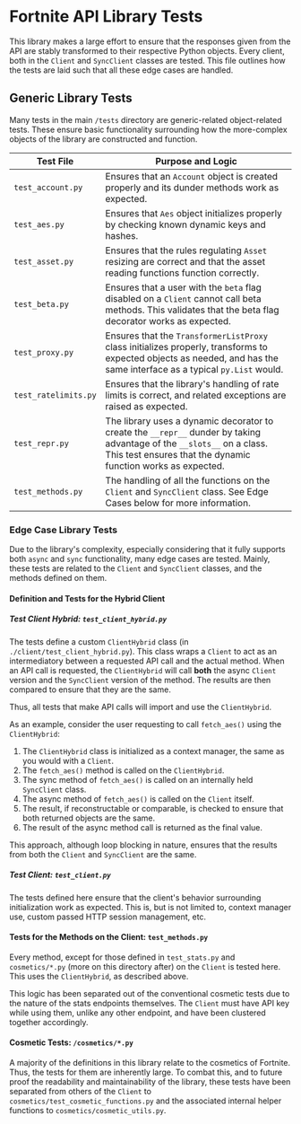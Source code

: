 # Fortnite API Library Tests

This library makes a large effort to ensure that the responses given from the API are stably transformed to their
respective Python objects. Every client, both in the `Client` and `SyncClient` classes are tested. This file
outlines how the tests are laid such that all these edge cases are handled.

## Generic Library Tests

Many tests in the main `/tests` directory are generic-related object-related tests. These ensure basic functionality surrounding how the more-complex objects of the library are constructed and function.

| Test File             | Purpose and Logic                                                                                                                                                                      |
| --------------------- | -------------------------------------------------------------------------------------------------------------------------------------------------------------------------------------- |
| `test_account.py`     | Ensures that an `Account` object is created properly and its dunder methods work as expected.                                                                                          |
| `test_aes.py`         | Ensures that `Aes` object initializes properly by checking known dynamic keys and hashes.                                                                                              |
| `test_asset.py`       | Ensures that the rules regulating `Asset` resizing are correct and that the asset reading functions function correctly.                                                                |
| `test_beta.py`        | Ensures that a user with the `beta` flag disabled on a `Client` cannot call beta methods. This validates that the beta flag decorator works as expected.                               |
| `test_proxy.py`       | Ensures that the `TransformerListProxy` class initializes properly, transforms to expected objects as needed, and has the same interface as a typical `py.List` would.                 |
| `test_ratelimits.py`  | Ensures that the library's handling of rate limits is correct, and related exceptions are raised as expected.                                                                          |
| `test_repr.py`        | The library uses a dynamic decorator to create the `__repr__` dunder by taking advantage of the `__slots__` on a class. This test ensures that the dynamic function works as expected. |
| `test_methods.py`     | The handling of all the functions on the `Client` and `SyncClient` class. See Edge Cases below for more information. |

### Edge Case Library Tests

Due to the library's complexity, especially considering that it fully supports both `async` and `sync` functionality,
many edge cases are tested. Mainly, these tests are related to the `Client` and `SyncClient` classes, and the methods
defined on them.

#### Definition and Tests for the Hybrid Client

##### Test Client Hybrid: `test_client_hybrid.py`

The tests define a custom `ClientHybrid` class (in `./client/test_client_hybrid.py`). This class wraps a `Client` to act as an intermediatory between a requested API call and the actual method. When an API call is requested, the `ClientHybrid` will call **both** the async `Client` version and the `SyncClient` version of the method. The results are then compared to ensure that they are the same.

Thus, all tests that make API calls will import and use the `ClientHybrid`.

As an example, consider the user requesting to call `fetch_aes()` using the `ClientHybrid`:

1. The `ClientHybrid` class is initialized as a context manager, the same as you would with a `Client`.
2. The `fetch_aes()` method is called on the `ClientHybrid`.
3. The sync method of `fetch_aes()` is called on an internally held `SyncClient` class.
4. The async method of `fetch_aes()` is called on the `Client` itself.
5. The result, if reconstructable or comparable, is checked to ensure that both returned objects are the same.
6. The result of the async method call is returned as the final value.

This approach, although loop blocking in nature, ensures that the results from both the `Client` and `SyncClient` are the same.

##### Test Client: `test_client.py`

The tests defined here ensure that the client's behavior surrounding initialization work as expected. This is, but is not limited to, context manager use, custom passed HTTP session management, etc.

#### Tests for the Methods on the Client: `test_methods.py`

Every method, except for those defined in `test_stats.py` and `cosmetics/*.py` (more on this directory after) on the `Client` is tested here. This uses the `ClientHybrid`, as described above.

This logic has been separated out of the conventional cosmetic tests due to the nature of the stats endpoints themselves. The `Client` must have API key while using them, unlike any other endpoint, and have been clustered together accordingly.

#### Cosmetic Tests: `/cosmetics/*.py`

A majority of the definitions in this library relate to the cosmetics of Fortnite. Thus, the tests for them are inherently large. To combat this, and to future proof the readability and maintainability of the library, these tests have been separated from others of the `Client` to `cosmetics/test_cosmetic_functions.py` and the associated internal helper functions to `cosmetics/cosmetic_utils.py`.
